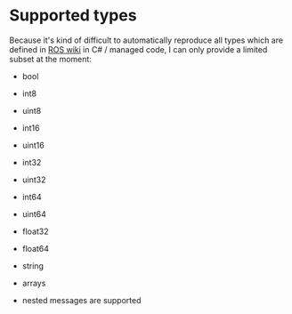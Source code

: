 # Supported types

Because it's kind of difficult to automatically reproduce all types which are defined in [ROS wiki]( http://wiki.ros.org/msg ) in C# / managed code, I can only provide a limited subset at the moment:

* bool
* int8
* uint8
* int16
* uint16
* int32
* uint32
* int64
* uint64
* float32
* float64
* string 

* arrays 

* nested messages are supported 
